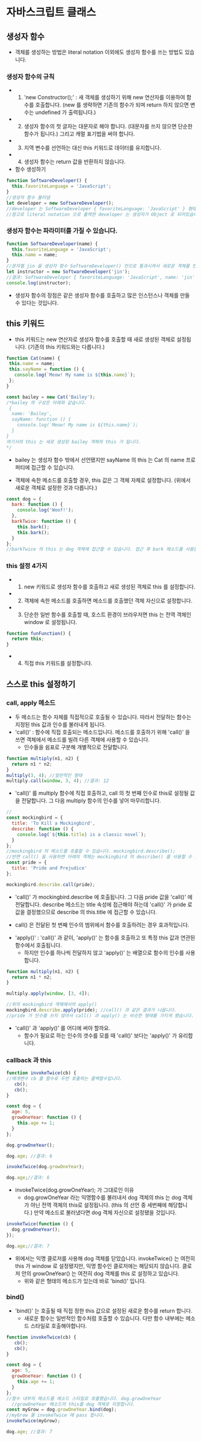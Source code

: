 # 자바스크립트 클래스
## 생성자 함수
- 객체를 생성하는 방법은 literal notation 이외에도 생성자 함수를 쓰는 방법도 있습니다.
### 생성자 함수의 규칙
- 1. 'new Constructor();' : 새 객체를 생성하기 위해 new 연산자를 이용하여 함수를 호출합니다. (new 를 생략하면 기존의 함수가 되며 return 하지 않으면 변수는 undefined 가 출력됩니다.)
- 2. 생성자 함수의 첫 글자는 대문자로 해야 합니다. (대문자를 쓰지 않으면 단순한 함수가 됩니다.) 그리고 캐멀 표기법을 써야 합니다.
- 3. 지역 변수를 선언하는 대신 this 키워드로 데이터를 유지합니다.
- 4. 생성자 함수는 return 값을 반환하지 않습니다.
- 함수 생성하기
```javascript
function SoftwareDeveloper() {
  this.favoriteLanguage = 'JavaScript';
}
//생성자 함수 불러냄
let developer = new SoftwareDeveloper();
//developer 는 SoftwareDeveloper { favoriteLanguage: 'JavaScript' } 형태의 객체를 출력합니다.
//참고로 literal notation 으로 출력한 developer 는 생성자가 Object 로 되어있습니다.
```
### 생성자 함수는 파라미터를 가질 수 있습니다.
```javascript
function SoftwareDeveloper(name) {
  this.favoriteLanguage = 'JavaScript';
  this.name = name;
}
//문자열 jin 을 생성자 함수 SoftwareDeveloper() 안으로 통과시켜서 새로운 객체를 인스턴스화시켰습니다.(인스턴스화: 클래스를 실현. 클래스로 객체를 만듦)
let instructor = new SoftwareDeveloper('jin');
//결과: SoftwareDeveloper { favoriteLanguage: 'JavaScript', name: 'jin' }
console.log(instructor);
```
- 생성자 함수의 장점은 같은 생성자 함수를 호출하고 많은 인스턴스나 객체를 만들 수 있다는 것입니다.

## this 키워드
- this 키워드는 new 연산자로 생성자 함수를 호출할 때 새로 생성된 객체로 설정됩니다. (기존의 this 키워드와는 다릅니다.)
```javascript
function Cat(name) {
 this.name = name;
 this.sayName = function () {
   console.log(`Meow! My name is ${this.name}`);
 };
}

const bailey = new Cat('Bailey');
/*bailey 의 구성은 아래와 같습니다.
 {
  name: 'Bailey',
  sayName: function () {
    console.log(`Meow! My name is ${this.name}`);
  }
}
여기서의 this 는 새로 생성된 bailey 객체의 this 가 됩니다.
*/
```
  +  bailey 는 생성자 함수 밖에서 선언됐지만 sayName 의 this 는 Cat 의 name 프로퍼티에 접근할 수 있습니다.
- 객체에 속한 메소드를 호출할 경우, this 값은 그 객체 자체로 설정합니다. (위에서 새로운 객체로 설정한 것과 다릅니다.)
```javascript
const dog = {
  bark: function () {
    console.log('Woof!');
  },
  barkTwice: function () {
    this.bark();
    this.bark();
  }
};
//barkTwice 의 this 는 dog 객체에 접근할 수 있습니다. 접근 후 bark 메소드를 사용합니다.
```
### this 설정 4가지
- 1. new 키워드로 생성자 함수를 호출하고 새로 생성된 객체로 this 를 설정합니다.
- 2. 객체에 속한 메소드를 호출하면 메소드를 호출했던 객체 자신으로 설정합니다.
- 3. 단순한 일반 함수를 호출할 때, 호스트 환경이 브라우저면 this 는 전역 객체인 window 로 설정됩니다.
```javascript
function funFunction() {
  return this;
}
```
- 4. 직접 this 키워드를 설정합니다.

## 스스로 this 설정하기
### call, apply 메소드
- 두 메소드는 함수 자체를 직접적으로 호출될 수 있습니다. 따라서 전달하는 함수는 지정된 this 값과 인수를 불러내게 됩니다.
- 'call()' : 함수에 직접 호출되는 메소드입니다. 메소드를 호출하기 위해 'call()' 을 쓰면 객체에서 메소드를 빌려 다른 객체에 사용할 수 있습니다.
  + 인수들을 쉼표로 구분해 개별적으로 전달합니다.
```javascript
function multiply(n1, n2) {
  return n1 * n2;
}
multiply(3, 4); //일반적인 형태
multiply.call(window, 3, 4); //결과: 12
```
  + 'call()' 를 multiply 함수에 직접 호출하고, call 의 첫 번쨰 인수로 this로 설정될 값을 전달합니다. 그 다음 multiply 함수의 인수를 넣어 마무리합니다.
```javascript
//
const mockingbird = {
  title: 'To Kill a Mockingbird',
  describe: function () {
    console.log(`${this.title} is a classic novel`);
  }
};
//mockingbird 의 메소드를 호출할 수 있습니다. mockingbird.describe();
//반면 call() 을 사용하면 아래의 객체는 mockingbird 의 describe() 를 사용할 수 있습니다.
const pride = {
  title: 'Pride and Prejudice'
};

mockingbird.describe.call(pride);
```
  + 'call()' 가 mockingbird.describe 에 호출됩니다. 그 다음 pride 값을 'call()' 에 전달합니다. describe 메소드는 title 속성에 접근해야 하는데 'call()' 가 pride 로 값을 결정했으므로 describe 의 this.title 에 접근할 수 있습니다.

  + call() 은 전달된 첫 번째 인수의 범위에서 함수를 호출하려는 경우 효과적입니다.
- 'apply()' : 'call()' 과 같이, 'apply()' 는 함수를 호출하고 또 특정 this 값과 연관된 함수에서 호출됩니다.
  + 하지만 인수를 하나씩 전달하지 않고 'apply()' 는 배열으로 함수의 인수를 사용합니다.
```javascript
function multiply(n1, n2) {
  return n1 * n2;
}

multiply.apply(window, [3, 4]);
```

```javascript
//위의 mockingbird 객체에서의 apply()
mockingbird.describe.apply(pride); //call() 과 같은 결과가 나옵니다.
//pride 가 인수를 쓰지 않아서 call() 과 apply() 는 비슷한 형태를 가지게 됐습니다.
```
- 'call()' 과 'apply()' 를 어디에 써야 할까요.
  + 함수가 필요로 하는 인수의 갯수를 모를 때 'call()' 보다는 'apply()' 가 유리합니다.

### callback 과 this
```javascript
function invokeTwice(cb) {
//매개변수 cb 를 함수로 두번 호출하는 콜백함수입니다.
   cb();
   cb();
}

const dog = {
  age: 5,
  growOneYear: function () {
    this.age += 1;
  }
};

dog.growOneYear();

dog.age; //결과: 6

invokeTwice(dog.growOneYear);

dog.age;//결과: 6
```
- invokeTwice(dog.growOneYear); 가 그대로인 이유
  + dog.growOneYear 라는 익명함수를 불러내서 dog 객체의 this 는 dog 객체가 아닌 전역 객체의 this로 설정됩니다. (this 의 선언 중 세번째에 해당합니다.) 만약 메소드로 불러냈다면 dog 객체 자신으로 설정됐을 것입니다.
```javascript
invokeTwice(function () {
  dog.growOneYear();
});

dog.age;//결과: 7
```
- 위에서는 익명 클로저를 사용해 dog 객체를 닫았습니다. invokeTwice() 는 여전히 this 가 window 로 설정됐지만, 익명 함수인 클로저에는 해당되지 않습니다. 클로저 안의 growOneYear() 는 여전히 dog 객체를 this 로 설정하고 있습니다.
  + 위와 같은 형태의 메소드가 있는데 바로 'bind()' 입니다.

### bind()
- 'bind()' 는 호출될 때 직접 정한 this 값으로 설정된 새로운 함수를 return 합니다.
  + 새로운 함수는 일반적인 함수처럼 호출할 수 있습니다. 다만 함수 내부에는 메소드 스타일로 호출해야합니다.
```javascript
function invokeTwice(cb) {
   cb();
   cb();
}

const dog = {
  age: 5,
  growOneYear: function () {
    this.age += 1;
  }
};
//함수 내부의 메소드를 메소드 스타일로 호출했습니다. dog.growOneYear
  //growOneYear 메소드의 this를 dog 객체로 지정합니다.
const myGrow = dog.growOneYear.bind(dog);
//myGrow 를 invokeTwice 에 pass 합니다.
invokeTwice(myGrow);

dog.age; //결과: 7
```
